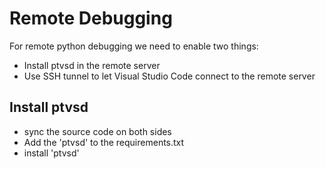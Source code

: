 # Remote Debugging

For remote python debugging we need to enable two things:

* Install ptvsd in the remote server
* Use SSH tunnel to let Visual Studio Code connect to the remote server

## Install ptvsd


* sync the source code on both sides 
* Add the 'ptvsd' to the requirements.txt
* install 'ptvsd' 

